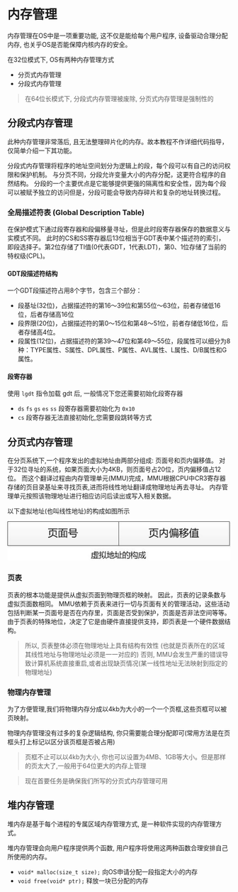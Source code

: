 # 内存管理

内存管理在OS中是一项重要功能, 这不仅是能给每个用户程序, 设备驱动合理分配内存, 也关乎OS是否能保障内核内存的安全。

在32位模式下, OS有两种内存管理方式

- 分页式内存管理
- 分段式内存管理

> 在64位长模式下, 分段式内存管理被废除, 分页式内存管理是强制性的

## 分段式内存管理

此种内存管理非常落后, 且无法整理碎片化的内存。故本教程不作详细代码指导，仅简单介绍一下其功能。

分段式内存管理将程序的地址空间划分为逻辑上的段，每个段可以有自己的访问权限和保护机制。
与分页不同，分段允许变量大小的内存分配，这更符合程序的自然结构。
分段的一个主要优点是它能够提供更强的隔离性和安全性，因为每个段可以被赋予独立的访问但是，分段可能会导致内存碎片和复杂的地址转换过程。

### 全局描述符表 (Global Description Table)

在保护模式下通过段寄存器和段偏移量寻址，但是此时段寄存器保存的数据意义与实模式不同。
此时的CS和SS寄存器后13位相当于GDT表中某个描述符的索引，即段选择子。第2位存储了TI值(0代表GDT，1代表LDT)，第0、1位存储了当前的特权级(CPL)。

#### GDT段描述符结构

一个GDT段描述符占用8个字节，包含三个部分：

- 段基址(32位)，占据描述符的第16～39位和第55位～63位，前者存储低16位，后者存储高16位
- 段界限(20位)，占据描述符的第0～15位和第48～51位，前者存储低16位，后者存储高4位。
- 段属性(12位)，占据描述符的第39～47位和第49～55位，段属性可以细分为8种：TYPE属性、S属性、DPL属性、P属性、AVL属性、L属性、D/B属性和G属性。

#### 段寄存器

使用 `lgdt` 指令加载 gdt 后, 一般情况下您还需要初始化段寄存器

* `ds` `fs` `gs` `es` `ss` 段寄存器需要初始化为 `0x10`
* `cs` 段寄存器无法直接初始化,您需要段跳转等方式

## 分页式内存管理

在分页系统下,一个程序发出的虚拟地址由两部分组成: 页面号和页内偏移值。
对于32位寻址的系统，如果页面大小为4KB，则页面号占20位，页内偏移值占12位。
而这个翻译过程由内存管理单元(MMU)完成，MMU根据CPU中CR3寄存器存储的页目录基址来寻找页表,进而将线性地址翻译成物理地址再去寻址。
内存管理单元按照该物理地址进行相应访问后读出或写入相关数据。

以下虚拟地址(也叫线性地址)的构成如图所示

![虚拟地址结构](/images/项目/MdrOS/page_virtual.png)

### 页表

页表的根本功能是提供从虚拟页面到物理页框的映射。
因此，页表的记录条数与虚拟页面数相同。
MMU依赖于页表来进行一切与页面有关的管理活动，这些活动包括判断某一页面号是否在内存里，页面是否受到保护，页面是否非法空间等等。
由于页表的特殊地位，决定了它是由硬件直接提供支持，即页表是一个硬件数据结构。

> 所以, 页表整体必须在物理地址上具有结构有效性 (也就是页表所在的区域其线性地址与物理地址必须是一一对应的)
> 否则, MMU会发生严重的错误导致计算机系统直接重启,或者出现缺页情况(某一线性地址无法映射到指定的物理地址)

### 物理内存管理

为了方便管理,我们将物理内存分成以4kb为大小的一个一个页框,这些页框可以被页映射。

物理内存管理没有过多的复杂逻辑结构, 你只需要能合理分配即可(常用方法是在页框头打上标记以区分该页框是否被占用)

> 页框不止可以以4kb为大小, 你也可以设置为4MB、1GB等大小。但是那样的页太大了,一般用于64位更大的内存上管理

> 现在首要任务是确保我们所写的分页式内存管理可用

## 堆内存管理

堆内存是基于每个进程的专属区域内存管理方式, 是一种软件实现的内存管理方式。

堆内存管理会向用户程序提供两个函数, 用户程序将使用这两种函数合理安排自己所使用的内存。

- `void* malloc(size_t size);` 向OS申请分配一段指定大小的内存
- `void free(void* ptr);` 释放一块已分配的内存